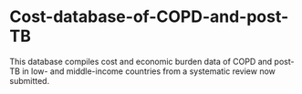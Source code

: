 # Cost-database-of-COPD-and-post-TB
This database compiles cost and economic burden data of COPD and post-TB in low- and middle-income countries from a systematic review now submitted.
